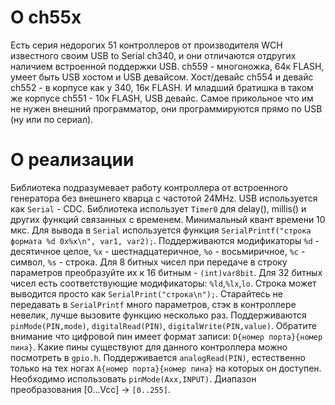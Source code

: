# О ch55x

Есть серия недорогих 51 контроллеров от производителя WCH известного своим USB to Serial ch340, и они отличаются отдругих наличием встроенной поддержки USB. ch559 - многоножка, 64к FLASH, умеет быть USB хостом и USB девайсом. Хост/девайс ch554 и девайс ch552 - в корпусе как у 340, 16к FLASH. И младший братишка в таком же корпусе ch551 - 10к FLASH, USB девайс.
Самое прикольное что им не нужен внешний программатор, они программируются прямо по USB (ну или по сериал).

# О реализации

Библиотека подразумевает работу контроллера от встроенного генератора без внешнего кварца с частотой 24MHz. USB используется как `Serial` - CDC. Библиотека использует `Timer0` для delay(), millis() и других функций связанных с временем. Минимальный квант времени 10 мкс. 
Для вывода в `Serial` используется функция `SerialPrintf("строка формата %d 0x%x\n", var1, var2);`. Поддерживаются модификаторы `%d` - десятичное целое, `%x` - шестнадцатеричное, `%o` - восьмиричное, `%c` - символ, `%s` - строка. Для 8 битных чисел при передаче в строку параметров преобразуйте их к 16 битным - `(int)var8bit`. Для 32 битных чисел есть соответствующие модификаторы: `%ld`,`%lx`,`lo`. Строка может выводится просто как `SerialPrint("строка\n");`. Старайтесь не передавать в `SerialPrintf` много параметров, стэк в контроллере невелик, лучше вызовите функцию несколько раз.
Поддерживаются `pinMode(PIN,mode)`, `digitalRead(PIN)`, `digitalWrite(PIN,value)`. Обратите внимание что цифровой пин имеет формат записи: `D{номер порта}{номер пина}`. Какие пины существуют для данного контроллера можно посмотреть в `gpio.h`.
Поддерживается `analogRead(PIN)`, естественно только на тех ногах `A{номер порта}{номер пина}` на которых он доступен. Необходимо использовать `pinMode(Axx,INPUT)`. Диапазон преобразования [0...Vcc] -> `[0..255]`.
